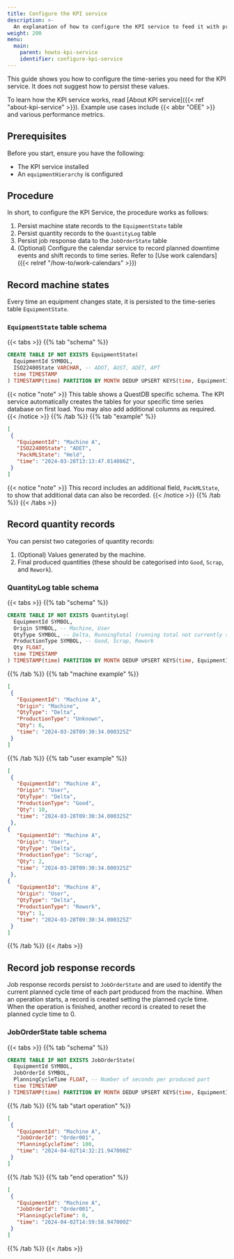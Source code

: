 ```yaml
---
title: Configure the KPI service
description: >-
  An explanation of how to configure the KPI service to feed it with process data
weight: 200
menu:
  main:
    parent: howto-kpi-service
    identifier: configure-kpi-service
---
```


This guide shows you how to configure the time-series you need for the KPI service.
It does not suggest how to persist these values.

To learn how the KPI service works, read [About KPI service]({{< ref "about-kpi-service" >}}).
Example use cases include {{< abbr "OEE" >}} and various performance metrics.


## Prerequisites

Before you start, ensure you have the following:
- The KPI service installed
- An `equipmentHierarchy` is configured

## Procedure

In short, to configure the KPI Service, the procedure works as follows:

1. Persist machine state records to the `EquipmentState` table
1. Persist quantity records to the `QuantityLog` table
1. Persist job response data to the `JobOrderState` table
1. (Optional) Configure the calendar service to record planned downtime events and shift records to time series. Refer to [Use work calendars]({{< relref "/how-to/work-calendars" >}})

## Record machine states

Every time an equipment changes state, it is persisted to the time-series table `EquipmentState`.

### `EquipmentState` table schema

{{< tabs >}}
{{% tab "schema" %}}

```sql
CREATE TABLE IF NOT EXISTS EquipmentState(
  EquipmentId SYMBOL,
  ISO22400State VARCHAR, -- ADOT, AUST, ADET, APT
  time TIMESTAMP
) TIMESTAMP(time) PARTITION BY MONTH DEDUP UPSERT KEYS(time, EquipmentId);
```

{{< notice "note" >}}
This table shows a QuestDB specific schema.
The KPI service automatically creates the tables for your specific time series database on first load.
You may also add additional columns as required.
{{< /notice >}}
{{% /tab %}}
{{% tab "example" %}}

```json
[
 {
   "EquipmentId": "Machine A",
   "ISO22400State": "ADET",
   "PackMLState": "Held",
   "time": "2024-03-28T13:13:47.814086Z",
 }
]
```

{{< notice "note" >}}
This record includes an additional field, `PackMLState`, to show that additional data can also be recorded.
{{< /notice >}}
{{% /tab %}}
{{< /tabs >}}

## Record quantity records

You can persist two categories of quantity records:

1. (Optional) Values generated by the machine.
1. Final produced quantities (these should be categorised into `Good`, `Scrap`, and `Rework`).

### QuantityLog table schema

{{< tabs >}}
{{% tab "schema" %}}

```sql
CREATE TABLE IF NOT EXISTS QuantityLog(
  EquipmentId SYMBOL,
  Origin SYMBOL, -- Machine, User
  QtyType SYMBOL, -- Delta, RunningTotal (running total not currently supported)
  ProductionType SYMBOL, -- Good, Scrap, Rework
  Qty FLOAT,
  time TIMESTAMP
) TIMESTAMP(time) PARTITION BY MONTH DEDUP UPSERT KEYS(time, EquipmentId, Origin, QtyType, ProductionType);
```

{{% /tab %}}
{{% tab "machine example" %}}

```json
[
 {
   "EquipmentId": "Machine A",
   "Origin": "Machine",
   "QtyType": "Delta",
   "ProductionType": "Unknown",
   "Qty": 6,
   "time": "2024-03-28T09:30:34.000325Z"
 }
]
```

{{% /tab %}}
{{% tab "user example" %}}

```json
[
 {
   "EquipmentId": "Machine A",
   "Origin": "User",
   "QtyType": "Delta",
   "ProductionType": "Good",
   "Qty": 10,
   "time": "2024-03-28T09:30:34.000325Z"
 },
{
   "EquipmentId": "Machine A",
   "Origin": "User",
   "QtyType": "Delta",
   "ProductionType": "Scrap",
   "Qty": 2,
   "time": "2024-03-28T09:30:34.000325Z"
 },
{
   "EquipmentId": "Machine A",
   "Origin": "User",
   "QtyType": "Delta",
   "ProductionType": "Rework",
   "Qty": 1,
   "time": "2024-03-28T09:30:34.000325Z"
 }
]
```

{{% /tab %}}
{{< /tabs >}}

## Record job response records

Job response records persist to `JobOrderState` and are used to identify the current planned cycle time of each part produced from the machine.
When an operation starts, a record is created setting the planned cycle time.
When the operation is finished, another record is created to reset the planned cycle time to 0.

### JobOrderState table schema

{{< tabs >}}
{{% tab "schema" %}}

```sql
CREATE TABLE IF NOT EXISTS JobOrderState(
  EquipmentId SYMBOL,
  JobOrderId SYMBOL,
  PlanningCycleTime FLOAT, -- Number of seconds per produced part
  time TIMESTAMP
) TIMESTAMP(time) PARTITION BY MONTH DEDUP UPSERT KEYS(time, EquipmentId, JobOrderId);
```

{{% /tab %}}
{{% tab "start operation" %}}

```json
[
 {
   "EquipmentId": "Machine A",
   "JobOrderId": "Order001",
   "PlanningCycleTime": 100, 
   "time": "2024-04-02T14:32:21.947000Z"
 }
]
```

{{% /tab %}}
{{% tab "end operation" %}}

```json
[
 {
   "EquipmentId": "Machine A",
   "JobOrderId": "Order001",
   "PlanningCycleTime": 0, 
   "time": "2024-04-02T14:59:58.947000Z"
 }
]
```

{{% /tab %}}
{{< /tabs >}}

